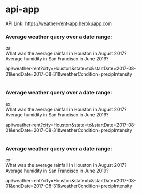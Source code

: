 # api-app

API Link: https://weather-rent-app.herokuapp.com

<h3>Average weather query over a date range:</h3>

ex:<br>
What was the average rainfall in Houston in August 2017? <br>
Average humidity in San Francisco in June 2019? <br>

api/weather-rent?city=Houston&state=tx&startDate=2017-08-01&endDate=2017-08-31&weatherCondition=precipIntensity
<br> <br>

<h3>Average weather query over a date range:</h3>

ex:<br>
What was the average rainfall in Houston in August 2017? <br>
Average humidity in San Francisco in June 2019? <br>

api/weather-rent?city=Houston&state=tx&startDate=2017-08-01&endDate=2017-08-31&weatherCondition=precipIntensity
<br> <br>

<h3>Average weather query over a date range:</h3>

ex:<br>
What was the average rainfall in Houston in August 2017? <br>
Average humidity in San Francisco in June 2019? <br>

api/weather-rent?city=Houston&state=tx&startDate=2017-08-01&endDate=2017-08-31&weatherCondition=precipIntensity
